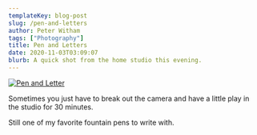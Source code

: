 ```yaml
---
templateKey: blog-post
slug: /pen-and-letters
author: Peter Witham
tags: ["Photography"]
title: Pen and Letters
date: 2020-11-03T03:09:07
blurb: A quick shot from the home studio this evening.
---
```


<a href="https://www.grfxmedia.com/Products-and-Studio/i-mszwcLw/A"><img src="https://photos.smugmug.com/Products-and-Studio/i-mszwcLw/0/7a65d238/XL/IMG_0442-2-Edit-XL.jpg" alt="Pen and Letter"></a>

Sometimes you just have to break out the camera and have a little play in the studio for 30 minutes.

Still one of my favorite fountain pens to write with.